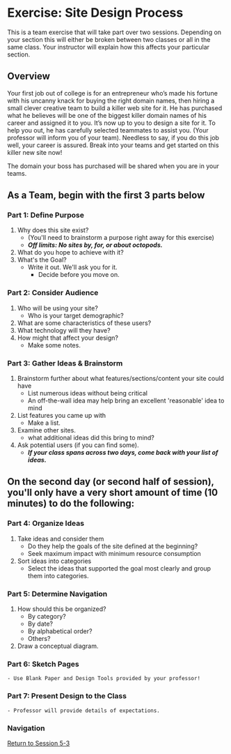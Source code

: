 
# Exercise: Site Design Process

This is a team exercise that will take part over two sessions.  Depending on your section this will either be broken between two classes or all in the same class.  Your instructor will explain how this affects your particular section.

## Overview

Your first job out of college is for an entrepreneur who’s made his fortune with his uncanny knack for buying the right domain names, then hiring a small clever creative team to build a killer web site for it. He has purchased what he believes will be one of the biggest killer domain names of his career and assigned it to you.  It’s now up to you to design a site for it.  To help you out, he has carefully selected teammates to assist you. (Your professor will inform you of your team). Needless to say, if you do this job well, your career is assured. Break into your teams and get started on this killer new site now!

The domain your boss has purchased will be shared when you are in your teams.

## As a Team, begin with the first 3 parts below

### Part 1: Define Purpose
1.	Why does this site exist?
    - (You'll need to brainstorm a purpose right away for this exercise)
    - ***Off limits:  No sites by, for, or about octopods.***
1.	What do you hope to achieve with it?
1.	What's the Goal?
	- Write it out.  We'll ask you for it.
	    - Decide before you move on.

### Part 2: Consider Audience
1.	Who will be using your site?
    - Who is your target demographic?
1.	What are some characteristics of these users?
1.	What technology will they have?
1.	How might that affect your design?
	- Make some notes.

### Part 3: Gather Ideas & Brainstorm
1. Brainstorm further about what features/sections/content your site could have
	- List numerous ideas without being critical
	- An off-the-wall idea may help bring an excellent 'reasonable' idea to mind
1. List features you came up with
	- Make a list.
1. Examine other sites.
	- what additional ideas did this bring to mind?
1. Ask potential users (if you can find some).
    - ***If your class spans across two days, come back with your list of ideas.***

## On the second day (or second half of session), you'll only have a very short amount of time (10 minutes) to do the following:
 
### Part 4: Organize Ideas
1. Take ideas and consider them
    - Do they help the goals of the site defined at the beginning?
    - Seek maximum impact with minimum resource consumption
1. Sort ideas into categories
    - Select the ideas that supported the goal most clearly and group them into categories.
 
### Part 5: Determine Navigation
1. How should this be organized?
	- By category?
	- By date?
	- By alphabetical order?
	- Others?
1. Draw a conceptual diagram.
 
### Part 6: Sketch Pages
	- Use Blank Paper and Design Tools provided by your professor!

### Part 7: Present Design to the Class
    - Professor will provide details of expectations.

### Navigation
[Return to Session 5-3](../sessions/5-3.md)
